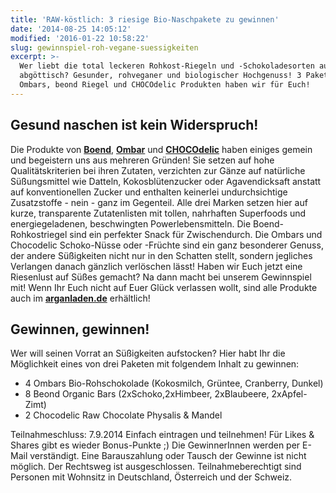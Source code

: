 ```yaml
---
title: 'RAW-köstlich: 3 riesige Bio-Naschpakete zu gewinnen'
date: '2014-08-25 14:05:12'
modified: '2016-01-22 10:58:22'
slug: gewinnspiel-roh-vegane-suessigkeiten
excerpt: >-
  Wer liebt die total leckeren Rohkost-Riegeln und -Schokoladesorten auch so
  abgöttisch? Gesunder, rohveganer und biologischer Hochgenuss! 3 Pakete voller
  Ombars, beond Riegel und CHOCOdelic Produkten haben wir für Euch!
---
```


## Gesund naschen ist kein Widerspruch!

Die Produkte von **[Boend](http://www.pulsin.co.uk/beond-snack-bars)**, **[Ombar](http://ombar.co.uk/%20)** und **[CHOCOdelic](http://www.chocodelic.nl/)** haben einiges gemein und begeistern uns aus mehreren Gründen! Sie setzen auf hohe Qualitätskriterien bei ihren Zutaten, verzichten zur Gänze auf natürliche Süßungsmittel wie Datteln, Kokosblütenzucker oder Agavendicksaft anstatt auf konventionellen Zucker und enthalten keinerlei undurchsichtige Zusatzstoffe - nein - ganz im Gegenteil. Alle drei Marken setzen hier auf kurze, transparente Zutatenlisten mit tollen, nahrhaften Superfoods und energiegeladenen, beschwingten Powerlebensmitteln. Die Boend-Rohkostriegel sind ein perfekter Snack für Zwischendurch. Die Ombars und Chocodelic Schoko-Nüsse oder -Früchte sind ein ganz besonderer Genuss, der andere Süßigkeiten nicht nur in den Schatten stellt, sondern jegliches Verlangen danach gänzlich verlöschen lässt! Haben wir Euch jetzt eine Riesenlust auf Süßes gemacht? Na dann macht bei unserem Gewinnspiel mit! Wenn Ihr Euch nicht auf Euer Glück verlassen wollt, sind alle Produkte auch im [**arganladen.de**](http://www.arganladen.de/epages/61987728.sf/de_DE/?ObjectPath=/Shops/61987728/Categories/Gesundes_Naschen/Bio_Rohschokolade) erhältlich!

## Gewinnen, gewinnen!

Wer will seinen Vorrat an Süßigkeiten aufstocken? Hier habt Ihr die Möglichkeit eines von drei Paketen mit folgendem Inhalt zu gewinnen:

*   4 Ombars Bio-Rohschokolade (Kokosmilch, Grüntee, Cranberry, Dunkel)
*   8 Beond Organic Bars (2xSchoko,2xHimbeer, 2xBlaubeere, 2xApfel-Zimt)
*   2 Chocodelic Raw Chocolate Physalis & Mandel

Teilnahmeschluss: 7.9.2014 Einfach eintragen und teilnehmen! Für Likes & Shares gibt es wieder Bonus-Punkte ;) Die GewinnerInnen werden per E-Mail verständigt. Eine Barauszahlung oder Tausch der Gewinne ist nicht möglich. Der Rechtsweg ist ausgeschlossen. Teilnahmeberechtigt sind Personen mit Wohnsitz in Deutschland, Österreich und der Schweiz.
